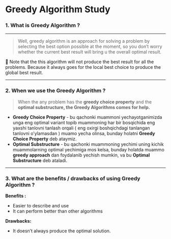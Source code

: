 # Greedy Algorithm Study

### 1. What is Greedy Algorithm ?

---

> Well, greedy algorithm is an approach for solving a problem by selecting the best option possible at the moment, so you don’t worry whether the current best result will bring u the overall optimal result.

<aside>
🚧 Note that the this algorithm will not produce the best result for all the problems. Because it always goes for the local best choice to produce the global best result.

</aside>

---

### 2. When we use the Greedy Algorithm ?

> When the any problem has the **greedy choice property** and the **optimal substructure, the Greedy Algorithms comes for help.**

- **Greedy Choice Property** - bu qachonki muammoni yechayotganimizda unga eng optimal variant topib muammoning har bir bosqichida eng yaxshi tanlovni tanlash orqali ( eng oxirgi boshqichdagi tanlangan tanlovni o’ylamasdan ) muamo yecha olinsa, bunday holatni **Greedy Choice Property** deb ataymiz.
- **Optimal Substructure** - bu qachonki muammoning yechimi uning kichik muammolarning optimal yechimiga mos kelsa, bunday holatda muammo **greedy approach** dan foydalanib yechish mumkin, va bu **Optimal Substructure** deb ataladi.

---

### 3. What are the benefits / drawbacks of using Greedy Algorithm ?

**Benefits :**

- Easier to describe and use
- It can perform better than other algorithms

**Drawbacks:**

- It doesn’t always produce the optimal solution.

